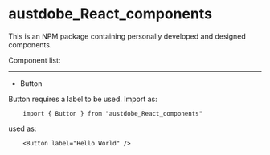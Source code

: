 # austdobe_React_components

This is an NPM package containing personally developed and designed components. 

Component list: 
<div>
    <hr> 
    <ul>
        <li>Button</li>
    </ul>
</div>

Button requires a label to be used. Import as: 
```
    import { Button } from "austdobe_React_components"
```
used as:
```
    <Button label="Hello World" />
```


